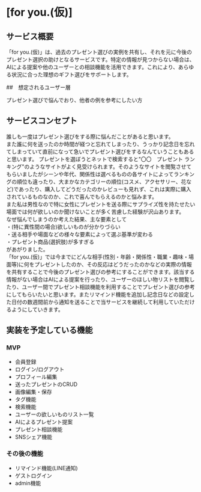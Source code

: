 # [for you.(仮)]  
  
## サービス概要  
  
「for you.(仮)」は、過去のプレゼント選びの実例を共有し、それを元に今後のプレゼント選択の助けとなるサービスです。特定の情報が見つからない場合は、AIによる提案や他のユーザーとの相談機能を活用できます。これにより、あらゆる状況に合った理想のギフト選びをサポートします。  


##　想定されるユーザー層  
  
プレゼント選びで悩んでおり、他者の例を参考にしたい方  
  
  
## サービスコンセプト  
  
誰しも一度はプレゼント選びをする際に悩んだことがあると思います。  
また誰に何を送ったのか時間が経つと忘れてしまったり、うっかり記念日を忘れてしまっていて直前になって急いでプレゼント選びをするなんていうこともあると思います。
プレゼントを選ぼうとネットで検索すると"〇〇　プレゼント ランキング"のようなサイトがよく見受けられます。そのようなサイトを閲覧させてもらいましたがシーンや年代、関係性は選べるものの各サイトによってランキングの順位も違ったり、大まかなカテゴリーの順位(コスメ、アクセサリー、花など)であったり、購入してどうだったのかレビューも見れず、これは実際に購入されているものなのか、これで喜んでもらえるのかと悩みます。  
また私は男性なので特に女性にプレゼントを送る際にサプライズ性を持たせたい場面では何が欲しいのか聞けないことが多く苦慮した経験が沢山あります。  
なぜ悩んでしまうのか考えた結果、主な要素として  
・(特に異性間の場合)欲しいものが分かりづらい  
・送る相手や場面などの様々な要素によって選ぶ基準が変わる  
・プレゼント商品(選択肢)が多すぎる  
があがりました。  
「for you.(仮)」では今までにどんな相手(性別・年齢・関係性・職業・趣味・場面等)に何をプレゼントしたのか、その反応はどうだったのかなどの実際の情報を共有することで今後のプレゼント選びの参考にすることができます。該当する情報がない場合はAIによる提案を行ったり、ユーザーのほしい物リストを閲覧したり、ユーザー間でプレゼント相談機能を利用することでプレゼント選びの参考にしてもらいたいと思います。またリマインド機能を追加し記念日などの設定した日付の数週間前から通知を送ることで当サービスを継続して利用していただけるようにしていきます。  


## 実装を予定している機能  
### MVP  
* 会員登録  
* ログイン/ログアウト  
* プロフィール編集  
* 送ったプレゼントのCRUD  
* 画像編集・保存  
* タグ機能  
* 検索機能  
* ユーザーの欲しいものリスト一覧  
* AIによるプレゼント提案  
* プレゼント相談機能  
* SNSシェア機能  
  
  
### その後の機能  
* リマインド機能(LINE通知)  
* ゲストログイン  
* admin機能  